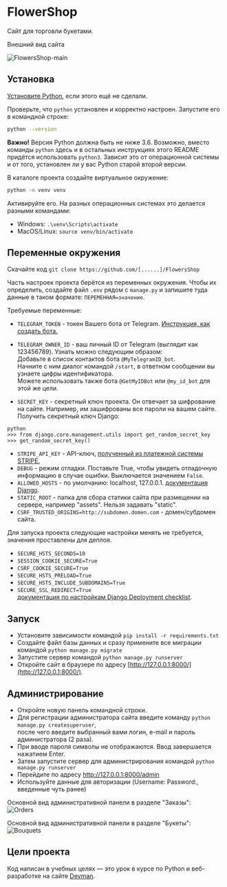 # FlowerShop #
Сайт для торговли букетами.

Внешний вид сайта

![FlowersShop-main](https://github.com/Kisly93/FlowersShop/assets/111083714/4b851633-782e-4257-9faf-e4d5b500a821)


## Установка

[Установите Python](https://www.python.org/), если этого ещё не сделали.

Проверьте, что `python` установлен и корректно настроен. Запустите его в командной строке:
```sh
python --version
```
**Важно!** Версия Python должна быть не ниже 3.6.
Возможно, вместо команды `python` здесь и в остальных инструкциях этого README придётся использовать `python3`. Зависит это от операционной системы и от того, установлен ли у вас Python старой второй версии.

В каталоге проекта создайте виртуальное окружение:
```sh
python -m venv venv
```
Активируйте его. На разных операционных системах это делается разными командами:

- Windows: `.\venv\Scripts\activate`
- MacOS/Linux: `source venv/bin/activate`

## Переменные окружения

Скачайте код `git clone https://github.com/[......]/FlowersShop`  

Часть настроек проекта берётся из переменных окружения. Чтобы их определить, создайте файл `.env` рядом с `manage.py` 
и запишите туда данные в таком формате: `ПЕРЕМЕННАЯ=значение`.

Требуемые переменные:
- `TELEGRAM_TOKEN` - токен Вашего бота от Telegram. [Инструкция, как создать бота.](https://core.telegram.org/bots/features#botfather)  
- `TELEGRAM_OWNER_ID` - ваш личный ID от Telegram (выглядит как 123456789). Узнать можно следующим образом:  
Добавьте в список контактов бота `@MyTelegramID_bot`.  
Начните с ним диалог командой `/start`, в ответном сообщении вы узнаете цифры идентификатора.  
Можете использовать также бота `@GetMyIDBot` или `@my_id_bot` для этой же цели.  


- `SECRET_KEY` - секретный ключ проекта. Он отвечает за шифрование на сайте. Например, им зашифрованы все пароли на вашем сайте.
   Получить секретный ключ Django:
```shell
python
>>> from django.core.management.utils import get_random_secret_key
>>> get_random_secret_key()
```
- `STRIPE_API_KEY` - API-ключ, [полученный из платежной системы STRIPE.](https://stripe.com/docs/keys#create-api-secret-key)
- `DEBUG` - режим отладки. Поставьте True, чтобы увидеть отладочную информацию в случае ошибки.
Выключается значением `False`.
- `ALLOWED_HOSTS` - по умолчанию: localhost, 127.0.0.1. [документация Django](https://docs.djangoproject.com/en/3.1/ref/settings/#allowed-hosts).
- `STATIC_ROOT` - папка для сбора статики сайта при размещении на сервере, например "assets". Нельзя задавать "static".  
- `CSRF_TRUSTED_ORIGINS=http://subdomen.domen.com` - домен/субдомен сайта.  

Для запуска проекта следующие настройки менять не требуется, значения проставлены для деплоя.  
- `SECURE_HSTS_SECONDS=10`  
- `SESSION_COOKIE_SECURE=True`  
- `CSRF_COOKIE_SECURE=True`  
- `SECURE_HSTS_PRELOAD=True`  
- `SECURE_HSTS_INCLUDE_SUBDOMAINS=True`  
- `SECURE_SSL_REDIRECT=True`  
[документация по настройкам Django Deployment checklist](https://docs.djangoproject.com/en/3.0/howto/deployment/checklist/).  


## Запуск
- Установите зависимости командой `pip install -r requirements.txt`
- Создайте файл базы данных и сразу примените все миграции командой `python manage.py migrate`
- Запустите сервер командой `python manage.py runserver`
- Откройте сайт в браузере по адресу [http://127.0.0.1:8000/](http://127.0.0.1:8000/).

## Администрирование
- Откройте новую панель командной строки.
- Для регистрации администратора сайта введите команду `python manage.py createsuperuser`,  
    после чего введите выбранный вами логин, e-mail и пароль администратора (2 раза).  
- При вводе пароля символы не отображаются. Ввод завершается нажатием Enter.  
- Затем запустите сервер для администрирования командой `python manage.py runserver`
- Перейдите по адресу http://127.0.0.1:8000/admin
- Используйте данные для авторизации (Username: Password:, введенные чуть ранее)


Основной вид административной панели в разделе "Заказы":  
![Orders](https://github.com/Kisly93/FlowersShop/assets/111083714/db7b6b72-3e61-461d-9717-e6f02ff71d8d)

Основной вид административной панели в разделе "Букеты":
![Bouquets](https://github.com/Kisly93/FlowersShop/assets/111083714/c6b8f2ca-98f1-4dfe-845c-43d7066da0c8)


## Цели проекта

Код написан в учебных целях — это урок в курсе по Python и веб-разработке на сайте [Devman](https://dvmn.org).
